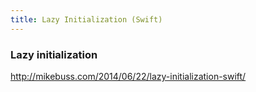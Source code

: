```yaml
---
title: Lazy Initialization (Swift)
---
```


### Lazy initialization

http://mikebuss.com/2014/06/22/lazy-initialization-swift/
